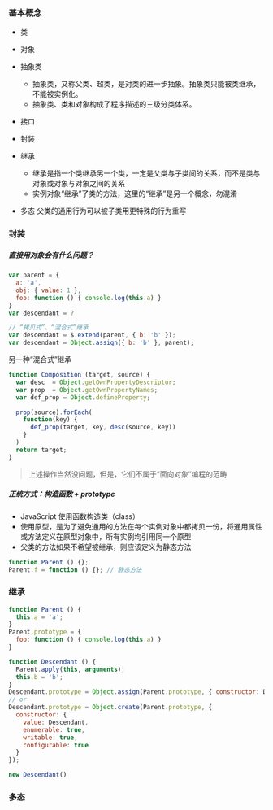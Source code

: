 ### 基本概念
- 类

- 对象


- 抽象类
  + 抽象类，又称父类、超类，是对类的进一步抽象。抽象类只能被类继承，不能被实例化。
  + 抽象类、类和对象构成了程序描述的三级分类体系。

- 接口

- 封装

- 继承
  + 继承是指一个类继承另一个类，一定是父类与子类间的关系，而不是类与对象或对象与对象之间的关系
  + 实例对象“继承”了类的方法，这里的“继承”是另一个概念，勿混淆

- 多态
	父类的通用行为可以被子类用更特殊的行为重写


### 封装

##### 直接用对象会有什么问题？

```js
var parent = {
  a: 'a',
  obj: { value: 1 },
  foo: function () { console.log(this.a) }
}
var descendant = ?

// “拷贝式”、“混合式”继承
var descendant = $.extend(parent, { b: 'b' });
var descendant = Object.assign({ b: 'b' }, parent);
```

另一种“混合式”继承

```js
function Composition (target, source) {
  var desc  = Object.getOwnPropertyDescriptor;
  var prop  = Object.getOwnPropertyNames;
  var def_prop = Object.defineProperty;

  prop(source).forEach(
    function(key) {
      def_prop(target, key, desc(source, key))
    }
  )
  return target;
}
```

> 上述操作当然没问题，但是，它们不属于“面向对象”编程的范畴


##### 正统方式：构造函数  + prototype
- JavaScript 使用函数构造类（class）
- 使用原型，是为了避免通用的方法在每个实例对象中都拷贝一份，将通用属性或方法定义在原型对象中，所有实例均引用同一个原型
- 父类的方法如果不希望被继承，则应该定义为静态方法

```js
function Parent () {};
Parent.f = function () {}; // 静态方法
```


### 继承

```js
function Parent () {
  this.a = 'a';
}
Parent.prototype = {
  foo: function () { console.log(this.a) }
}

function Descendant () {
  Parent.apply(this, arguments);
  this.b = 'b';
}
Descendant.prototype = Object.assign(Parent.prototype, { constructor: Descendant });
// or
Descendant.prototype = Object.create(Parent.prototype, { 
  constructor: {
    value: Descendant,
    enumerable: true,
    writable: true,
    configurable: true
  }
});

new Descendant()
```


### 多态



